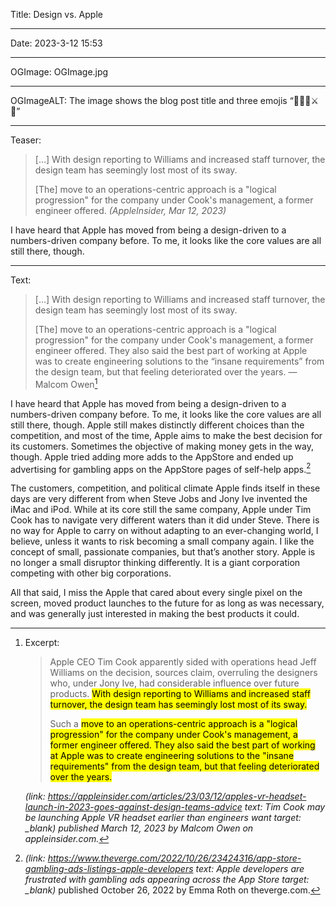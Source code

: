 Title: Design vs. Apple

----

Date: 2023-3-12 15:53

----

OGImage: OGImage.jpg

----

OGImageALT: The image shows the blog post title and three emojis “🧑🏻‍🎨⚔️🍏”

----

Teaser:

> […] With design reporting to Williams and increased staff turnover, the design team has seemingly lost most of its sway.
> 
> [The] move to an operations-centric approach is a "logical progression" for the company under Cook's management, a former engineer offered. <cite>(AppleInsider, Mar 12, 2023)</cite>

I have heard that Apple has moved from being a design-driven to a numbers-driven company before. To me, it looks like the core values are all still there, though.

----

Text:

> […] With design reporting to Williams and increased staff turnover, the design team has seemingly lost most of its sway.
> 
> [The] move to an operations-centric approach is a "logical progression" for the company under Cook's management, a former engineer offered. They also said the best part of working at Apple was to create engineering solutions to the “insane requirements” from the design team, but that feeling deteriorated over the years. — Malcom Owen[^appleinsider]

[^appleinsider]:
    Excerpt:
    
    > Apple CEO Tim Cook apparently sided with operations head Jeff Williams on the decision, sources claim, overruling the designers who, under Jony Ive, had considerable influence over future products. <mark>With design reporting to Williams and increased staff turnover, the design team has seemingly lost most of its sway.</mark>
    > 
    > Such a <mark>move to an operations-centric approach is a "logical progression" for the company under Cook's management, a former engineer offered. They also said the best part of working at Apple was to create engineering solutions to the "insane requirements" from the design team, but that feeling deteriorated over the years.</mark>
    
    <cite>(link: https://appleinsider.com/articles/23/03/12/apples-vr-headset-launch-in-2023-goes-against-design-teams-advice text: Tim Cook may be launching Apple VR headset earlier than engineers want target: _blank)<cite> published March 12, 2023 by Malcom Owen on appleinsider.com.

I have heard that Apple has moved from being a design-driven to a numbers-driven company before. To me, it looks like the core values are all still there, though. Apple still makes distinctly different choices than the competition, and most of the time, Apple aims to make the best decision for its customers. Sometimes the objective of making money gets in the way, though. Apple tried adding more adds to the AppStore and ended up advertising for gambling apps on the AppStore pages of self-help apps.[^theverge]

[^theverge]: <cite>(link: https://www.theverge.com/2022/10/26/23424316/app-store-gambling-ads-listings-apple-developers text: Apple developers are frustrated with gambling ads appearing across the App Store target: _blank)</cite> published October 26, 2022 by Emma Roth on theverge.com.

The customers, competition, and political climate Apple finds itself in these days are very different from when Steve Jobs and Jony Ive invented the iMac and iPod. While at its core still the same company, Apple under Tim Cook has to navigate very different waters than it did under Steve. There is no way for Apple to carry on without adapting to an ever-changing world, I believe, unless it wants to risk becoming a small company again. I like the concept of small, passionate companies, but that’s another story. Apple is no longer a small disruptor thinking differently. It is a giant corporation competing with other big corporations.

All that said, I miss the Apple that cared about every single pixel on the screen, moved product launches to the future for as long as was necessary, and was generally just interested in making the best products it could.
